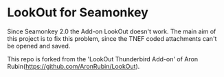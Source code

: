 LookOut for Seamonkey
=====================

Since Seamonkey 2.0 the Add-on LookOut doesn't work. The main aim of this project is to fix this problem, since the TNEF coded attachments can't be opened and saved.

This repo is forked from the 'LookOut Thunderbird Add-on' of Aron Rubin(https://github.com/AronRubin/LookOut).
